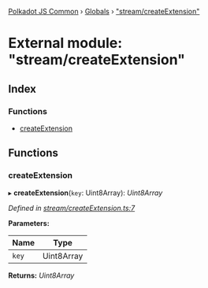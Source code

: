 [Polkadot JS Common](../README.md) › [Globals](../globals.md) › ["stream/createExtension"](_stream_createextension_.md)

# External module: "stream/createExtension"

## Index

### Functions

* [createExtension](_stream_createextension_.md#createextension)

## Functions

###  createExtension

▸ **createExtension**(`key`: Uint8Array): *Uint8Array*

*Defined in [stream/createExtension.ts:7](https://github.com/polkadot-js/common/blob/241febb7/packages/trie-codec/src/stream/createExtension.ts#L7)*

**Parameters:**

Name | Type |
------ | ------ |
`key` | Uint8Array |

**Returns:** *Uint8Array*

